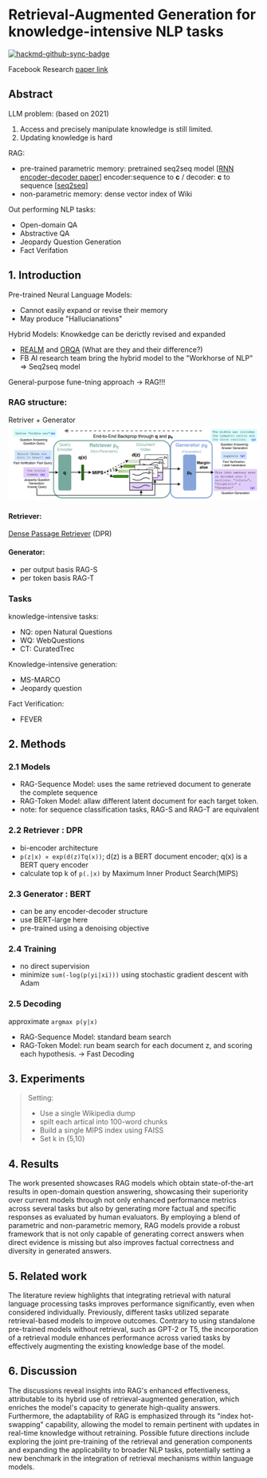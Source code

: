 # Retrieval-Augmented Generation for knowledge-intensive NLP tasks
[![hackmd-github-sync-badge](https://hackmd.io/Ww8ZK1y3RWOVFSL-GA0AKQ/badge)](https://hackmd.io/Ww8ZK1y3RWOVFSL-GA0AKQ)

Facebook Research [paper link](https://arxiv.org/pdf/2005.11401)

## Abstract
LLM problem: (based on 2021) 
1. Access and precisely manipulate knowledge is still limited. 
2. Updating knowledge is hard



RAG: 
- pre-trained parametric memory: pretrained seq2seq model 
[[RNN encoder-decoder paper](https://arxiv.org/pdf/1406.1078)] encoder:sequence to **c** / decoder: **c** to sequence
[[seq2seq](https://arxiv.org/pdf/1409.3215v3)]
- non-parametric memory: dense vector index of Wiki

Out performing NLP tasks:
- Open-domain QA
- Abstractive QA
- Jeopardy Question Generation
- Fact Verifation


## 1. Introduction

Pre-trained Neural Language Models: 
- Cannot easily expand or revise their memory
- May produce "Hallucianations"

Hybrid Models: Knowkedge can be derictly revised and expanded
- [REALM](https://arxiv.org/pdf/2002.08909) and [ORQA](https://arxiv.org/pdf/1906.00300) (What are they and their difference?)
- FB AI research team bring the hybrid model to the "Workhorse of NLP" => Seq2seq model

General-purpose fune-tning approach -> RAG!!!

### RAG structure:
Retriver + Generator
![RAG_struc](./img/RAG_structure.png)
#### Retriever:
[Dense Passage Retriever](https://arxiv.org/pdf/2004.04906) (DPR)
#### Generator:
- per output basis RAG-S
- per token basis RAG-T
### Tasks
knowledge-intensive tasks:
- NQ: open Natural Questions
- WQ: WebQuestions
- CT: CuratedTrec

Knowledge-intensive generation:
- MS-MARCO
- Jeopardy question

Fact Verification:
- FEVER
## 2. Methods

### 2.1 Models
- RAG-Sequence Model: uses the same retrieved document to generate the complete sequence
- RAG-Token Model: allaw different latent document for each target token.
- note: for sequence classification tasks, RAG-S and RAG-T are equivalent

### 2.2 Retriever : DPR
- bi-encoder architecture
- `p(z|x) ∝ exp(d(z)Tq(x))`; d(z) is a BERT document encoder; q(x) is a BERT query encoder
- calculate top k of `p(.|x)` by Maximum Inner Product Search(MIPS)
### 2.3 Generator : BERT
- can be any encoder-decoder structure
- use BERT-large here
- pre-trained using a denoising objective
### 2.4 Training
- no direct supervision
- minimize `sum(-log(p(yi|xi)))` using stochastic gradient descent with Adam
### 2.5 Decoding
approximate `argmax p(y|x)`
- RAG-Sequence Model: standard beam search
- RAG-Token Model: run beam search for each document z, and scoring each hypothesis. -> Fast Decoding
## 3. Experiments
> Setting:
> - Use a single Wikipedia dump
> - spilt each artical into 100-word chunks
> - Build a single MIPS index using FAISS
> - Set k in {5,10}


## 4. Results
The work presented showcases RAG models which obtain state-of-the-art results in open-domain question answering, showcasing their superiority over current models through not only enhanced performance metrics across several tasks but also by generating more factual and specific responses as evaluated by human evaluators. By employing a blend of parametric and non-parametric memory, RAG models provide a robust framework that is not only capable of generating correct answers when direct evidence is missing but also improves factual correctness and diversity in generated answers.

## 5. Related work
The literature review highlights that integrating retrieval with natural language processing tasks improves performance significantly, even when considered individually. Previously, different tasks utilized separate retrieval-based models to improve outcomes. Contrary to using standalone pre-trained models without retrieval, such as GPT-2 or T5, the incorporation of a retrieval module enhances performance across varied tasks by effectively augmenting the existing knowledge base of the model.

## 6. Discussion
The discussions reveal insights into RAG's enhanced effectiveness, attributable to its hybrid use of retrieval-augmented generation, which enriches the model's capacity to generate high-quality answers. Furthermore, the adaptability of RAG is emphasized through its "index hot-swapping" capability, allowing the model to remain pertinent with updates in real-time knowledge without retraining. Possible future directions include exploring the joint pre-training of the retrieval and generation components and expanding the applicability to broader NLP tasks, potentially setting a new benchmark in the integration of retrieval mechanisms within language models.

